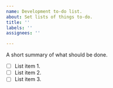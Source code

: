 ```yaml
---
name: Development to-do list.
about: Set lists of things to-do.
title: ''
labels: ''
assignees: ''

---
```


A short summary of what should be done.

-  [ ] List item 1.  
-  [ ] List item 2.  
-  [ ] List item 3.  
